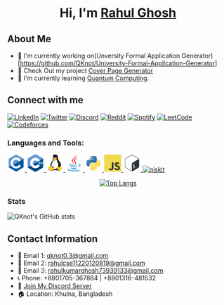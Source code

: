 <h1 align="center">Hi, I'm <a href="https://qknot.github.io/Portfolio/">Rahul Ghosh</a></h1>


<!-- <div align="center">
  <img src="https://qknot.github.io/Portfolio/image/rahul.jpg" alt="Rahul Kumar Ghosh" width="200" height="200" style="border-radius: 50%; object-fit: cover; border: 3px solid #3498db;">
</div> -->

## About Me
- 🔭 I'm currently working on(Unversity Formal Application Generator)[https://github.com/QKnot/University-Formal-Application-Generator]
- 🔭 Check Out my project [Cover Page Generator](https://qknot.github.io/NUBTK-Cover-Page-Generator/)
- 🌱 I'm currently learning [Quantum Computing](https://learning.quantum.ibm.com/course/basics-of-quantum-information).

<!--
- 👯 I'm looking to collaborate on ...
- 🤔 I'm looking for help with ...
- 💬 Ask me about ...
- 📫 How to reach me: ...
- 😄 Pronouns: ...
- ⚡ Fun fact: ...
**QKnot/QKnot** is a ✨ *special* ✨ repository because its `README.md` (this file) appears on your GitHub profile.
Here are some ideas to get you started:
-->

## Connect with me

[![LinkedIn](https://img.shields.io/badge/LinkedIn-0077B5?style=for-the-badge&logo=linkedin&logoColor=white)](https://www.linkedin.com/in/qknot)
[![Twitter](https://img.shields.io/badge/Twitter-1DA1F2?style=for-the-badge&logo=twitter&logoColor=white)](https://x.com/QKnot0_5)
[![Discord](https://img.shields.io/badge/Discord-7289DA?style=for-the-badge&logo=discord&logoColor=white)](https://discord.com/users/qknot)
[![Reddit](https://img.shields.io/badge/Reddit-FF4500?style=for-the-badge&logo=reddit&logoColor=white)](https://www.reddit.com/user/QKnot0_5)
[![Spotify](https://img.shields.io/badge/Spotify-1ED760?style=for-the-badge&logo=spotify&logoColor=white)](https://open.spotify.com/user/31x7rqynabsrnkimcz67anxnhpti?si=mhGn-n-RQOCN8wfdiJ39Yg)
[![LeetCode](https://img.shields.io/badge/LeetCode-FFA116?style=for-the-badge&logo=LeetCode&logoColor=black)](https://leetcode.com/QKnot)
[![Codeforces](https://img.shields.io/badge/Codeforces-445f9d?style=for-the-badge&logo=Codeforces&logoColor=white)](https://codeforces.com/profile/qknot)


<h3 align="left">Languages and Tools:</h3>
<p align="left"> 
    <a href="https://www.cprogramming.com/" target="_blank" rel="noreferrer"> 
        <img src="https://raw.githubusercontent.com/devicons/devicon/master/icons/c/c-original.svg" alt="c" width="40" height="40"/> 
    </a> 
    <a href="https://www.w3schools.com/cpp/" target="_blank" rel="noreferrer"> 
        <img src="https://raw.githubusercontent.com/devicons/devicon/master/icons/cplusplus/cplusplus-original.svg" alt="cplusplus" width="40" height="40"/> 
    </a> 
    <a href="https://www.linux.org/" target="_blank" rel="noreferrer"> 
        <img src="https://raw.githubusercontent.com/devicons/devicon/master/icons/linux/linux-original.svg" alt="linux" width="40" height="40"/> 
    </a> 
    <a href="https://www.java.com/" target="_blank" rel="noreferrer"> 
        <img src="https://raw.githubusercontent.com/devicons/devicon/master/icons/java/java-original.svg" alt="java" width="40" height="40"/> 
    </a> 
    <a href="https://www.python.org/" target="_blank" rel="noreferrer"> 
        <img src="https://raw.githubusercontent.com/devicons/devicon/master/icons/python/python-original.svg" alt="python" width="40" height="40"/> 
    </a> 
    <a href="https://developer.mozilla.org/en-US/docs/Web/JavaScript" target="_blank" rel="noreferrer"> 
        <img src="https://raw.githubusercontent.com/devicons/devicon/master/icons/javascript/javascript-original.svg" alt="javascript" width="40" height="40"/> 
    </a> 
    <a href="https://www.gnu.org/software/bash/" target="_blank" rel="noreferrer"> 
        <img src="https://raw.githubusercontent.com/devicons/devicon/master/icons/bash/bash-original.svg" alt="bash" width="40" height="40"/> 
    </a>
    <a href="https://qiskit.org/" target="_blank" rel="noreferrer"> 
        <img src="https://upload.wikimedia.org/wikipedia/commons/5/51/Qiskit-Logo.svg" alt="qiskit" width="40" height="40"/> 
    </a>
</p>

<div align="center">
  <a href="https://github.com/QKnot/github-readme-stats">
    <img src="https://github-readme-stats.vercel.app/api/top-langs/?username=QKnot&layout=donut-vertical" alt="Top Langs"/>
  </a>
</div>

### Stats
![QKnot's GitHub stats](https://github-readme-stats.vercel.app/api?username=QKnot&show_icons=true&theme=highcontrast)

## Contact Information

- 📧 Email 1: [qknot0.3@gmail.com](mailto:qknot0.3@gmail.com)
- 📧 Email 2: [rahulcse11220120819@gmail.com](mailto:rahulcse11220120819@gmail.com)
- 📧 Email 3: [rahulkumarghosh73939133@gmail.com](mailto:rahulkumarghosh73939133@gmail.com)
- 📞 Phone: +8801705-367884 | +8801316-481532
- 💬 [Join My Discord Server](https://discord.gg/sjjSWbU8uV)
- 🏠 Location: Khulna, Bangladesh